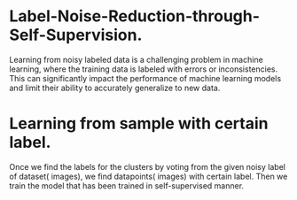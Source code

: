 # Label-Noise-Reduction-through-Self-Supervision.
Learning from noisy labeled data is a challenging problem in machine learning, where the training data is labeled with errors or inconsistencies. This can significantly impact the performance of machine learning models and limit their ability to accurately generalize to new data.
# Learning from sample with certain label.
Once we find the labels for the clusters by voting from the given noisy label of dataset( images), we find datapoints( images) with certain label. Then we train the model that has been trained in self-supervised manner.  
